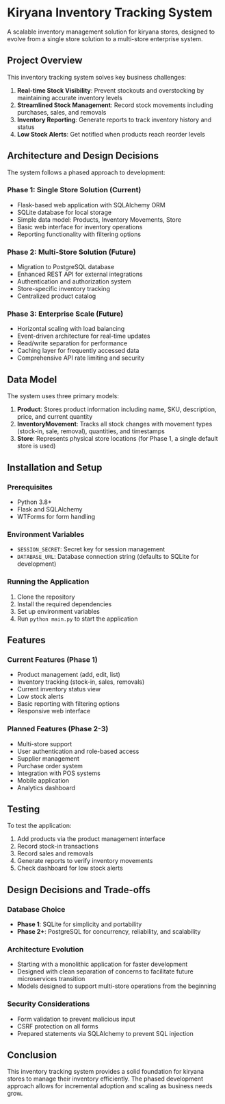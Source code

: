 # Kiryana Inventory Tracking System

A scalable inventory management solution for kiryana stores, designed to evolve from a single store solution to a multi-store enterprise system.

## Project Overview

This inventory tracking system solves key business challenges:

1. **Real-time Stock Visibility**: Prevent stockouts and overstocking by maintaining accurate inventory levels
2. **Streamlined Stock Management**: Record stock movements including purchases, sales, and removals
3. **Inventory Reporting**: Generate reports to track inventory history and status
4. **Low Stock Alerts**: Get notified when products reach reorder levels

## Architecture and Design Decisions

The system follows a phased approach to development:

### Phase 1: Single Store Solution (Current)
- Flask-based web application with SQLAlchemy ORM
- SQLite database for local storage
- Simple data model: Products, Inventory Movements, Store
- Basic web interface for inventory operations
- Reporting functionality with filtering options

### Phase 2: Multi-Store Solution (Future)
- Migration to PostgreSQL database
- Enhanced REST API for external integrations
- Authentication and authorization system
- Store-specific inventory tracking
- Centralized product catalog

### Phase 3: Enterprise Scale (Future)
- Horizontal scaling with load balancing
- Event-driven architecture for real-time updates
- Read/write separation for performance
- Caching layer for frequently accessed data
- Comprehensive API rate limiting and security

## Data Model

The system uses three primary models:

1. **Product**: Stores product information including name, SKU, description, price, and current quantity
2. **InventoryMovement**: Tracks all stock changes with movement types (stock-in, sale, removal), quantities, and timestamps
3. **Store**: Represents physical store locations (for Phase 1, a single default store is used)

## Installation and Setup

### Prerequisites
- Python 3.8+
- Flask and SQLAlchemy
- WTForms for form handling

### Environment Variables
- `SESSION_SECRET`: Secret key for session management
- `DATABASE_URL`: Database connection string (defaults to SQLite for development)

### Running the Application
1. Clone the repository
2. Install the required dependencies
3. Set up environment variables
4. Run `python main.py` to start the application

## Features

### Current Features (Phase 1)
- Product management (add, edit, list)
- Inventory tracking (stock-in, sales, removals)
- Current inventory status view
- Low stock alerts
- Basic reporting with filtering options
- Responsive web interface

### Planned Features (Phase 2-3)
- Multi-store support
- User authentication and role-based access
- Supplier management
- Purchase order system
- Integration with POS systems
- Mobile application
- Analytics dashboard

## Testing

To test the application:
1. Add products via the product management interface
2. Record stock-in transactions
3. Record sales and removals
4. Generate reports to verify inventory movements
5. Check dashboard for low stock alerts

## Design Decisions and Trade-offs

### Database Choice
- **Phase 1**: SQLite for simplicity and portability
- **Phase 2+**: PostgreSQL for concurrency, reliability, and scalability

### Architecture Evolution
- Starting with a monolithic application for faster development
- Designed with clean separation of concerns to facilitate future microservices transition
- Models designed to support multi-store operations from the beginning

### Security Considerations
- Form validation to prevent malicious input
- CSRF protection on all forms
- Prepared statements via SQLAlchemy to prevent SQL injection

## Conclusion

This inventory tracking system provides a solid foundation for kiryana stores to manage their inventory efficiently. The phased development approach allows for incremental adoption and scaling as business needs grow.

